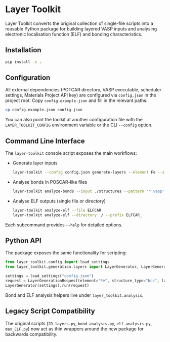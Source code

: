 # Layer Toolkit

Layer Toolkit converts the original collection of single-file scripts into a reusable Python package for building layered VASP inputs and analysing electronic localisation function (ELF) and bonding characteristics.

## Installation

```bash
pip install -e .
```

## Configuration

All external dependencies (POTCAR directory, VASP executable, scheduler settings, Materials Project API key) are configured via `config.json` in the project root. Copy `config.example.json` and fill in the relevant paths:

```bash
cp config.example.json config.json
```

You can also point the toolkit at another configuration file with the `LAYER_TOOLKIT_CONFIG` environment variable or the CLI `--config` option.

## Command Line Interface

The `layer-toolkit` console script exposes the main workflows:

- Generate layer inputs
  ```bash
  layer-toolkit --config config.json generate-layers --element Fe --structure bcc --layers 1 2 3
  ```
- Analyse bonds in POSCAR-like files
  ```bash
  layer-toolkit analyze-bonds --input ./structures --pattern '*.vasp'
  ```
- Analyse ELF outputs (single file or directory)
  ```bash
  layer-toolkit analyze-elf --file ELFCAR
  layer-toolkit analyze-elf --directory ./ --prefix ELFCAR_
  ```

Each subcommand provides `--help` for detailed options.

## Python API

The package exposes the same functionality for scripting:

```python
from layer_toolkit.config import load_settings
from layer_toolkit.generation.layers import LayerGenerator, LayerGenerationRequest

settings = load_settings("config.json")
request = LayerGenerationRequest(element="Fe", structure_type="bcc", layer_counts=[1, 2, 3])
LayerGenerator(settings).run(request)
```

Bond and ELF analysis helpers live under `layer_toolkit.analysis`.

## Legacy Script Compatibility

The original scripts (`2D_layers.py`, `bond_analysis.py`, `elf_analysis.py`, `max_ELF.py`) now act as thin wrappers around the new package for backwards compatibility.
